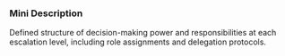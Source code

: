 ### Mini Description

Defined structure of decision-making power and responsibilities at each escalation level, including role assignments and delegation protocols.
